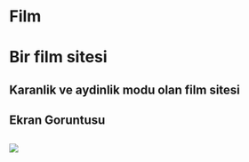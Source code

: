 
<h1> Film <h1>

Bir film sitesi

<h2>Karanlik ve aydinlik modu olan film sitesi<h2>

<h2>Ekran Goruntusu<h2>

![](film.gif)